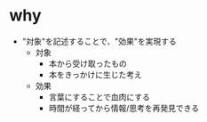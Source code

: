 # why

- "対象"を記述することで、"効果"を実現する
  - 対象
    - 本から受け取ったもの
    - 本をきっかけに生じた考え
  - 効果
    - 言葉にすることで血肉にする
    - 時間が経ってから情報/思考を再発見できる
